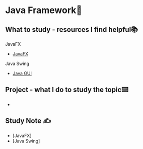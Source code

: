 # Java Framework🚀

## What to study - resources I find helpful📚

JavaFX

- [JavaFX](https://www.youtube.com/watch?v=_7OM-cMYWbQ&list=PLZPZq0r_RZOM-8vJA3NQFZB7JroDcMwev)

Java Swing

- [Java GUI](https://www.youtube.com/watch?v=Kmgo00avvEw&t=1992s)

## Project  - what I do to study the topic⌨️

- 

## Study Note ✍️

- [JavaFX]
- [Java Swing]

